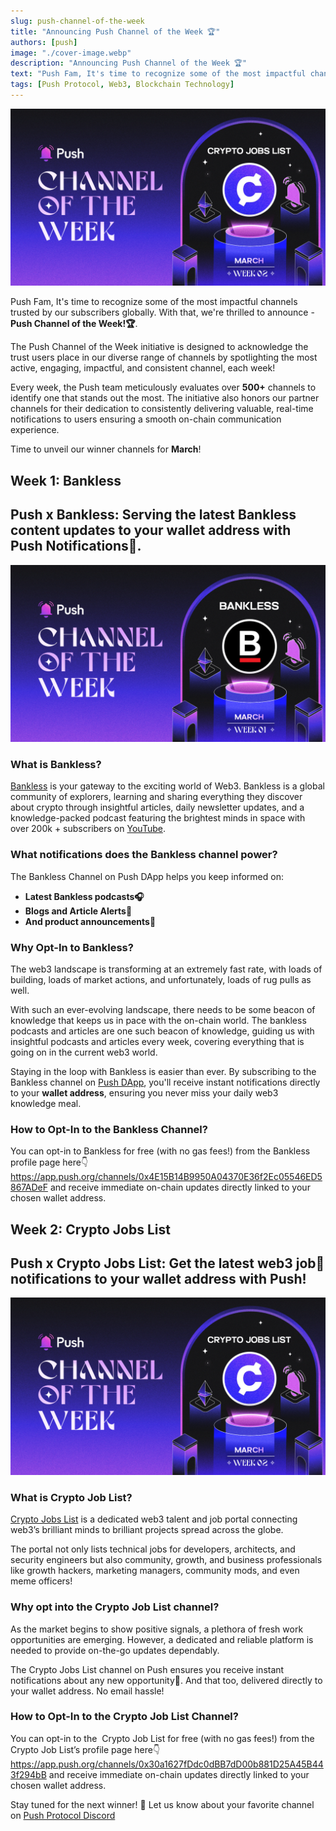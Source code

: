 ```yaml
---
slug: push-channel-of-the-week
title: "Announcing Push Channel of the Week 🏆"
authors: [push]
image: "./cover-image.webp"
description: "Announcing Push Channel of the Week 🏆"
text: "Push Fam, It's time to recognize some of the most impactful channels trusted by our subscribers globally. With that, we're thrilled to announce - Push Channel of the Week!"
tags: [Push Protocol, Web3, Blockchain Technology]
---
```

![Cover Image of Push Channel of the Week!🏆](./cover-image.webp)

<!--truncate-->
Push Fam, It's time to recognize some of the most impactful channels trusted by our subscribers globally. With that, we're thrilled to announce - **Push Channel of the Week!🏆**.

The Push Channel of the Week initiative is designed to acknowledge the trust users place in our diverse range of channels by spotlighting the most active, engaging, impactful, and consistent channel, each week!

Every week, the Push team meticulously evaluates over **500+** channels to identify one that stands out the most.
The initiative also honors our partner channels for their dedication to consistently delivering valuable, real-time notifications to users ensuring a smooth on-chain communication experience.

Time to unveil our winner channels for **March**!

## Week 1: Bankless
## Push x Bankless: Serving the latest Bankless content updates to your wallet address with Push Notifications🔔.

![Banner celebrating Bankless as March - week 1 channel of week](./image1.webp)

### What is Bankless?

[Bankless](https://www.bankless.com/dashboard) is your gateway to the exciting world of Web3. Bankless is a global community of explorers, learning and sharing everything they discover about crypto through insightful articles, daily newsletter updates, and a knowledge-packed podcast featuring the brightest minds in space with over 200k + subscribers on [YouTube](https://www.youtube.com/@Bankless).

### What notifications does the Bankless channel power?

The Bankless Channel on Push DApp helps you keep informed on:

- **Latest Bankless podcasts🎧**
- **Blogs and Article Alerts📰**
- **And product announcements📢**

### Why Opt-In to Bankless?

The web3 landscape is transforming at an extremely fast rate, with loads of building, loads of market actions, and unfortunately, loads of rug pulls as well.

With such an ever-evolving landscape, there needs to be some beacon of knowledge that keeps us in pace with the on-chain world. The bankless podcasts and articles are one such beacon of knowledge, guiding us with insightful podcasts and articles every week, covering everything that is going on in the current web3 world.

Staying in the loop with Bankless is easier than ever. By subscribing to the Bankless channel on [Push DApp](https://app.push.org/channels/0x4E15B14B9950A04370E36f2Ec05546ED5867ADeF), you'll receive instant notifications directly to your **wallet address**, ensuring you never miss your daily web3 knowledge meal.

### How to Opt-In to the Bankless Channel?

You can opt-in to Bankless for free (with no gas fees!) from the Bankless profile page here👇
https://app.push.org/channels/0x4E15B14B9950A04370E36f2Ec05546ED5867ADeF and receive immediate on-chain updates directly linked to your chosen wallet address.

## Week 2: Crypto Jobs List
## Push x Crypto Jobs List: Get the latest web3 job💼 notifications to your wallet address with Push!

![Banner celebrating Crypto Jobs List as March - week 2 channel of week](./image2.webp)

### What is Crypto Job List?

[Crypto Jobs List](https://cryptojobslist.com/) is a dedicated web3 talent and job portal connecting web3’s brilliant minds to brilliant projects spread across the globe.

The portal not only lists technical jobs for developers, architects, and security engineers but also community, growth, and business professionals like growth hackers, marketing managers, community mods, and even meme officers!

### Why opt into the Crypto Job List channel?

As the market begins to show positive signals, a plethora of fresh work opportunities are emerging. However, a dedicated and reliable platform is needed to provide on-the-go updates dependably.

The Crypto Jobs List channel on Push ensures you receive instant notifications about any new opportunity💼. And that too, delivered directly to your wallet address. No email hassle!

### How to Opt-In to the Crypto Job List Channel?

You can opt-in to the  Crypto Job List for free (with no gas fees!) from the Crypto Job List’s profile page here👇
https://app.push.org/channels/0x30a1627fDdc0dBB7dD00b881D25A45B443f294bB and receive immediate on-chain updates directly linked to your chosen wallet address.





Stay tuned for the next winner! 👀
Let us know about your favorite channel on [Push Protocol Discord](https://discord.com/invite/pushprotocol)
